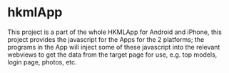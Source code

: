 # hkmlApp

This project is a part of the whole HKMLApp for Android and iPhone, this project provides the 
javascript for the Apps for the 2 platforms; the programs in the App will inject some of these 
javascript into the relevant webviews to get the data from the target page for use, e.g. 
top models, login page, photos, etc.

